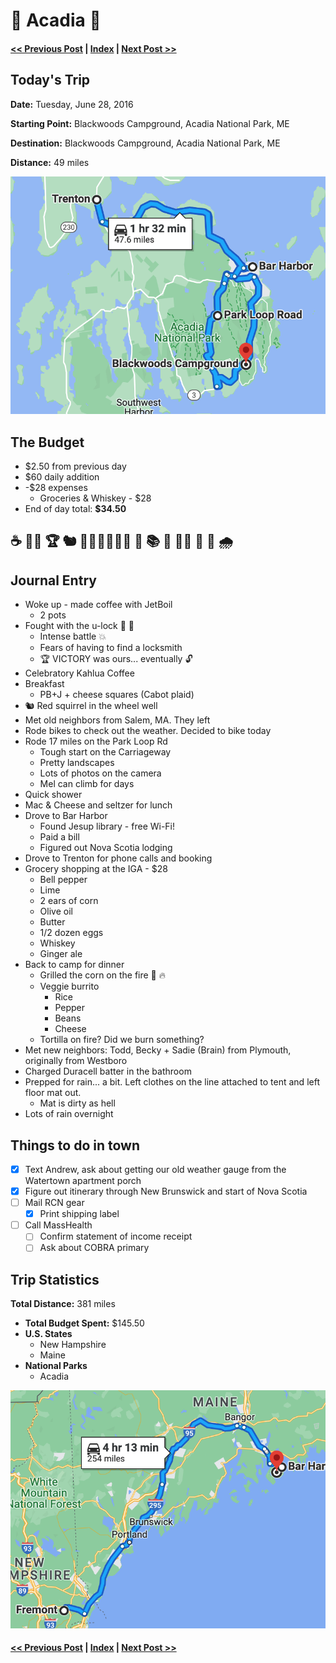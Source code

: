 # 🌲 Acadia 🌲

#### [<< Previous Post](06-27.md) | [Index](../README.md) | [Next Post >>](06-29.md)

## Today's Trip

**Date:** Tuesday, June 28, 2016

**Starting Point:** Blackwoods Campground, Acadia National Park, ME

**Destination:** Blackwoods Campground, Acadia National Park, ME

**Distance:** 49 miles

![map of acadia](maps/06-28.png "day map")

## The Budget

* $2.50 from previous day
* $60 daily addition
* -$28 expenses
  * Groceries & Whiskey - $28
* End of day total: **$34.50**

## ☕️ 🤜🔐 🏆 🐿 🚵🏻‍♀️🚵🏼‍♂ ️🚙 📚 🛒 🌽🔥 🌯 🔋 🌧 

## Journal Entry

* Woke up - made coffee with JetBoil
  * 2 pots
* Fought with the u-lock 🤜 🔐
  * Intense battle 💥
  * Fears of having to find a locksmith
  * 🏆 VICTORY was ours... eventually 🔓
* Celebratory Kahlua Coffee
* Breakfast
  * PB+J + cheese squares (Cabot plaid)
* 🐿 Red squirrel in the wheel well
* Met old neighbors from Salem, MA. They left
* Rode bikes to check out the weather. Decided to bike today
* Rode 17 miles on the Park Loop Rd
  * Tough start on the Carriageway
  * Pretty landscapes
  * Lots of photos on the camera
  * Mel can climb for days
* Quick shower
* Mac & Cheese and seltzer for lunch
* Drove to Bar Harbor
  * Found Jesup library - free Wi-Fi!
  * Paid a bill
  * Figured out Nova Scotia lodging
* Drove to Trenton for phone calls and booking
* Grocery shopping at the IGA - $28
  * Bell pepper
  * Lime
  * 2 ears of corn
  * Olive oil
  * Butter
  * 1/2 dozen eggs
  * Whiskey
  * Ginger ale
* Back to camp for dinner
  * Grilled the corn on the fire 🌽 🔥
  * Veggie burrito
    * Rice
    * Pepper
    * Beans
    * Cheese
  * Tortilla on fire? Did we burn something?
* Met new neighbors: Todd, Becky + Sadie (Brain) from Plymouth, originally from Westboro
* Charged Duracell batter in the bathroom
* Prepped for rain... a bit. Left clothes on the line attached to tent and left floor mat out.
  * Mat is dirty as hell
* Lots of rain overnight

## Things to do in town

* [X] Text Andrew, ask about getting our old weather gauge from the Watertown apartment porch
* [X] Figure out itinerary through New Brunswick and start of Nova Scotia
* [ ] Mail RCN gear
    * [X] Print shipping label
* [ ] Call MassHealth
    * [ ] Confirm statement of income receipt
    * [ ] Ask about COBRA primary

## Trip Statistics

**Total Distance:** 381 miles
* **Total Budget Spent:** $145.50
* **U.S. States**
  * New Hampshire
  * Maine
* **National Parks**
  * Acadia

![total trip from fremont to acadia](maps/totals/06-28-total.png "total trip map")

#### [<< Previous Post](06-27.md) | [Index](../README.md) | [Next Post >>](06-29.md)
